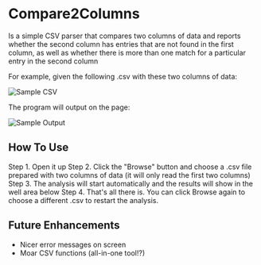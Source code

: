# Compare2Columns

Is a simple CSV parser that compares two columns of data and reports whether the second column has entries that are not found in the first column, as well as whether there is more than one match for a particular entry in the second column

For example, given the following .csv with these two columns of data:

![Sample CSV](https://github.com/starmandeluxe/starmandeluxe.github.io/blob/master/img/sample_csv.PNG)


The program will output on the page:

![Sample Output](https://github.com/starmandeluxe/starmandeluxe.github.io/blob/master/img/sample_result.PNG?raw=true)



## How To Use

Step 1. Open it up
Step 2. Click the "Browse" button and choose a .csv file prepared with two columns of data (it will only read the first two columns)
Step 3. The analysis will start automatically and the results will show in the well area below
Step 4. That's all there is. You can click Browse again to choose a different .csv to restart the analysis.

## Future Enhancements
 - Nicer error messages on screen
 - Moar CSV functions (all-in-one tool!?)
